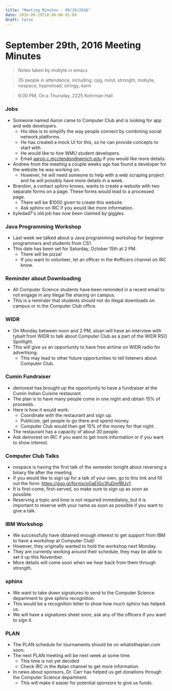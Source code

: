 ```yaml
---
title: "Meeting Minutes - 09/29/2016"
date: 2016-09-29T18:00:00-05:00
draft: false
---
```


# September 29th, 2016 Meeting Minutes
> Notes taken by mobyte in emacs

> 35 people in attendance, including: cpg, mind, strongth, mobyte, nospace, hypnotoad, stringy, kami

> 6:00 PM, On a Thursday, 2225 Kohrman Hall

### Jobs
- Someone named Aaron came to Computer Club and is looking for app and web developers.
  - His idea is to simplify the way people connect by combining social network platforms.
  - He has created a mock UI for this, so he can provide concepts to start with.
  - He would like to hire WMU student developers.
  - Email aaron.c.mcclendon@wmich.edu if you would like more details.
- Andrew from the meeting a couple weeks ago has found a developer for the website he was working on.
  - However, he will need someone to help with a web scraping project and he will possibly have more details in a week.
- Brandon, a contact sphinx knows, wants to create a website with two separate forms on a page. These forms would lead to a processed page.
  - There will be $1000 given to create this website.
  - Ask sphinx on IRC if you would like more information.
- kyledad7's old job has now been claimed by giggles.

### Java Programming Workshop
- Last week we talked about a Java programming workshop for beginner programmers and students from CS1.
- This date has been set for Saturday, October 15th at 2 PM.
  - There will be pizza!
  - If you want to volunteer, let an officer in the #officers channel on IRC know.
  
### Reminder about Downloading
- All Computer Science students have been reminded in a recent email to not engage in any illegal file sharing on campus.
- This is a reminder that students should not do illegal downloads on campus or in the Computer Club office.

### WIDR
- On Monday between noon and 2 PM, sloan will have an interview with tybalt from WIDR to talk about Computer Club as a part of the WIDR RSO Spotlight.
- This will give us an opportunity to have free airtime on WIDR radio for advertising.
  - This may lead to other future opportunities to tell listeners about Computer Club.

### Cumin Fundraiser
- demorest has brought up the opportunity to have a fundraiser at the Cumin Indian Cuisine restaurant.
- The plan is to have many people come in one night and obtain 15% of proceeds.
- Here is how it would work:
  - Coordinate with the restaurant and sign up.
  - Publicize, get people to go there and spend money.
  - Computer Club would then get 15% of the money for that night.
- The restaurant has a capacity of about 30 people.
- Ask demorest on IRC if you want to get more information or if you want to show interest.
  
### Computer Club Talks
- nospace is having the first talk of the semester tonight about reversing a binary file after the meeting.
- If you would like to sign up for a talk of your own, go to this link and fill out the form: https://goo.gl/forms/oGaElGo3fuDmfBUv1.
- It is first-come, first-served, so make sure to sign up as soon as possible.
- Reserving a topic and time is not required immediately, but it is important to reserve with your name as soon as possible if you want to give a talk.

### IBM Workshop
- We successfully have obtained enough interest to get support from IBM to have a workshop at Computer Club!
- However, they originally wanted to hold the workshop next Monday.
- They are currently working around their schedule, they may be able to set it up this November.
- More details will come soon when we hear back from them through strongth.

### sphinx
- We want to take down signatures to send to the Computer Science department to give sphinx recognition.
- This would be a recognition letter to show how much sphinx has helped us.
- We will have a signatures sheet soon, ask any of the officers if you want to sign it.

### PLAN
- The PLAN schedule for tournaments should be on whatistheplan.com soon.
- The next PLAN meeting will be next week at some time. 
  - This time is not yet decided
  - Check IRC in the #plan channel to get more information.
- In news about sponsors, Dr. Carr has helped us get donations through the Computer Science department.
  - This will make it easier for potential sponsors to give us funds.
